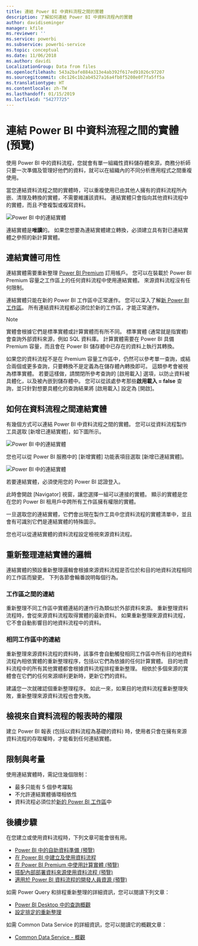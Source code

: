 ```yaml
---
title: 連結 Power BI 中資料流程之間的實體
description: 了解如何連結 Power BI 中資料流程內的實體
author: davidiseminger
manager: kfile
ms.reviewer: ''
ms.service: powerbi
ms.subservice: powerbi-service
ms.topic: conceptual
ms.date: 11/06/2018
ms.author: davidi
LocalizationGroup: Data from files
ms.openlocfilehash: 543a2bafe884a313e4ab392f617ed91026c97207
ms.sourcegitcommit: c8c126c1b2ab4527a16a4fb8f5208e0f7fa5ff5a
ms.translationtype: HT
ms.contentlocale: zh-TW
ms.lasthandoff: 01/15/2019
ms.locfileid: "54277725"
---
```

# <a name="link-entities-between-dataflows-in-power-bi-preview"></a>連結 Power BI 中資料流程之間的實體 (預覽)

使用 Power BI 中的資料流程，您就會有單一組織性資料儲存體來源，商務分析師只要一次準備及管理好他們的資料，就可以在組織內的不同分析應用程式之間重複使用。 

當您連結資料流程之間的實體時，可以重複使用已由其他人擁有的資料流程所內嵌、清理及轉換的實體，不需要維護該資料。 連結實體只會指向其他資料流程中的實體，而且*不*會複製或複寫資料。

![Power BI 中的連結實體](media/service-dataflows-linked-entities/linked-entities_00.png)

連結實體是**唯讀**的。 如果您想要為連結實體建立轉換，必須建立具有對已連結實體之參照的新計算實體。

## <a name="linked-entity-availability"></a>連結實體可用性

連結實體需要重新整理 [Power BI Premium](service-premium.md) 訂用帳戶。 您可以在裝載於 Power BI Premium 容量之工作區上的任何資料流程中使用連結實體。 來源資料流程沒有任何限制。

連結實體只能在新的 Power BI 工作區中正常運作。 您可以深入了解[新 Power BI 工作區](service-create-the-new-workspaces.md)。 所有連結資料流程都必須位於新的工作區，才能正常運作。

> [!NOTE]
> 實體會根據它們是標準實體或計算實體而有所不同。 標準實體 (通常就是指實體) 會查詢外部資料來源，例如 SQL 資料庫。 計算實體需要在 Power BI 具備 Premium 容量，而且會在 Power BI 儲存體中已存在的資料上執行其轉換。 
>
>如果您的資料流程不是在 Premium 容量工作區中，仍然可以參考單一查詢，或結合兩個或更多查詢，只要轉換不是定義為在儲存體內轉換即可。 這類參考會被視為標準實體。 若要這樣做，請關閉所參考查詢的 [啟用載入] 選項，以防止資料被具體化，以及被內嵌到儲存體中。 您可以從該處參考那些**啟用載入 = false** 查詢，並只針對想要具體化的查詢結果將 [啟用載入] 設定為 [開啟]。


## <a name="how-to-link-entities-between-dataflows"></a>如何在資料流程之間連結實體

有幾個方式可以連結 Power BI 中資料流程之間的實體。 您可以從資料流程製作工具選取 [新增已連結實體]，如下圖所示。 

![Power BI 中的連結實體](media/service-dataflows-linked-entities/linked-entities_00.png)

您也可以從 Power BI 服務中的 [新增實體] 功能表項目選取 [新增已連結實體]。

![Power BI 中的連結實體](media/service-dataflows-linked-entities/linked-entities_01.png)

若要連結實體，必須使用您的 Power BI 認證登入。

此時會開啟 [Navigator] 視窗，讓您選擇一組可以連接的實體。 顯示的實體是您在您的 Power BI 租用戶中跨所有工作區擁有權限的實體。 

一旦選取您的連結實體，它們會出現在製作工具中您資料流程的實體清單中，並且會有可識別它們是連結實體的特殊圖示。

您也可以從連結實體的資料流程設定檢視來源資料流程。

## <a name="refresh-logic-of-linked-entities"></a>重新整理連結實體的邏輯
連結實體的預設重新整理邏輯會根據來源資料流程是否位於和目的地資料流程相同的工作區而變更。 下列各節會輪番說明每個行為。

### <a name="links-between-workspaces"></a>工作區之間的連結

重新整理不同工作區中實體連結的運作行為類似於外部資料來源。 重新整理資料流程時，會從來源資料流程取得實體的最新資料。 如果重新整理來源資料流程，它不會自動影響目的地資料流程中的資料。

### <a name="links-in-the-same-workspace"></a>相同工作區中的連結

重新整理來源資料流程的資料時，該事件會自動觸發相同工作區中所有目的地資料流程內相依實體的重新整理程序，包括以它們為依據的任何計算實體。 目的地資料流程中的所有其他實體都會根據資料流程排程重新整理。 相依於多個來源的實體會在它們的任何來源順利更新時，更新它們的資料。

建議您一次就確認個重新整理程序。 如此一來，如果目的地資料流程重新整理失敗，重新整理來源資料流程也會失敗。

## <a name="permissions-when-viewing-reports-from-dataflows"></a>檢視來自資料流程的報表時的權限

建立 Power BI 報表 (包括以資料流程為基礎的資料) 時，使用者只會在擁有來源資料流程的存取權時，才能看到任何連結實體。

## <a name="limitations-and-considerations"></a>限制與考量

使用連結實體時，需記住幾個限制：

* 最多只能有 5 個參考躍點
* 不允許連結實體循環相依性
* 資料流程必須位於[新的 Power BI 工作區](service-create-the-new-workspaces.md)中


## <a name="next-steps"></a>後續步驟

在您建立或使用資料流程時，下列文章可能會很有用。 

* [Power BI 中的自助資料準備 (預覽)](service-dataflows-overview.md)
* [在 Power BI 中建立及使用資料流程](service-dataflows-create-use.md)
* [在 Power BI Premium 中使用計算實體 (預覽)](service-dataflows-computed-entities-premium.md)
* [搭配內部部署資料來源使用資料流程 (預覽)](service-dataflows-on-premises-gateways.md)
* [適用於 Power BI 資料流程的開發人員資源 (預覽)](service-dataflows-developer-resources.md)

如需 Power Query 和排程重新整理的詳細資訊，您可以閱讀下列文章：
* [Power BI Desktop 中的查詢概觀](desktop-query-overview.md)
* [設定排定的重新整理](refresh-scheduled-refresh.md)

如需 Common Data Service 的詳細資訊，您可以閱讀它的概觀文章：
* [Common Data Service - 概觀](https://docs.microsoft.com/powerapps/common-data-model/overview)

